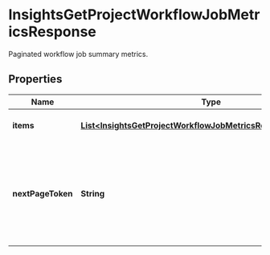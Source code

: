 

# InsightsGetProjectWorkflowJobMetricsResponse

Paginated workflow job summary metrics.

## Properties

| Name | Type | Description | Notes |
|------------ | ------------- | ------------- | -------------|
|**items** | [**List&lt;InsightsGetProjectWorkflowJobMetricsResponseItemsInner&gt;**](InsightsGetProjectWorkflowJobMetricsResponseItemsInner.md) | Job summary metrics. |  |
|**nextPageToken** | **String** | A token to pass as a &#x60;page-token&#x60; query parameter to return the next page of results. |  |



